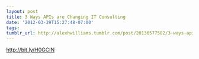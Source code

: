 ```yaml
---
layout: post
title: 3 Ways APIs are Changing IT Consulting
date: '2012-03-29T15:27:48-07:00'
tags: 
tumblr_url: http://alexhwilliams.tumblr.com/post/20136577582/3-ways-apis-are-changing-it-consulting
---
```

<p><a href="http://bit.ly/H0GCIN">http://bit.ly/H0GCIN</a></p>
